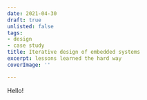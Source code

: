 ```yaml
---
date: 2021-04-30
draft: true
unlisted: false
tags:
- design
- case study
title: Iterative design of embedded systems
excerpt: lessons learned the hard way
coverImage: ''

---
```

Hello!
